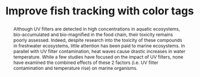 ---
layout: research_project
title: "Improve fish tracking with color tags"

filename: improve_fish_tracking_with_color_tags
category: research
img_filename: "assets/img/projects/trex.png"
date_start: 2022
date_end: 2022
duration: "3 months"
type: "Postdoc"

partners: "LIENSs (lab)"

members: ["Christel Lefrançois (LIENSs)", "Jean-Christophe Burie (L3i)", "Marie-Neige Chapel (L3i)"]

abstract: "Although UV filters are detected in high concentrations in aquatic ecosystems, bio-accumulated and bio-magnified in the food chain, their toxicity remains poorly assessed. Indeed, despite research into the toxicity of these compounds in freshwater ecosystems, little attention has been paid to marine ecosystems. In parallel with UV filter contamination, heat waves cause drastic increases in water temperature. While a few studies have focused on the impact of UV filters, none have examined the combined effects of these 2 factors (i.e. UV filter contamination and temperature rise) on marine organisms."

keywords: "computer vision, background subtraction"
---